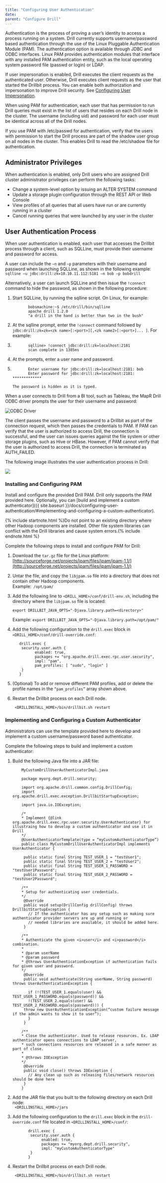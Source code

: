 ```yaml
---
title: "Configuring User Authentication"
date:  
parent: "Configure Drill"
---
```

Authentication is the process of proving a user’s identity to access a process running on a system. Drill currently supports username/password based authentication through the use of the Linux Pluggable Authentication Module (PAM). The authentication option is available through JDBC and ODBC interfaces. Linux PAM provides authentication modules that interface with any installed PAM authentication entity, such as the local operating system password file (passwd or login) or LDAP. 
 
If user impersonation is enabled, Drill executes the client requests as the authenticated user. Otherwise, Drill executes client requests as the user that started the Drillbit process. You can enable both authorization and impersonation to improve Drill security. See [Configuring User Impersonation]({{site.baseurl}}/docs/configuring-user-impersonation/).

When using PAM for authentication, each user that has permission to run Drill queries must exist in the list of users that resides on each Drill node in the cluster. The username (including uid) and password for each user must be identical across all of the Drill nodes. 

If you use PAM with /etc/passwd for authentication, verify that the users with permission to start the Drill process are part of the shadow user group on all nodes in the cluster. This enables Drill to read the /etc/shadow file for authentication.  

## Administrator Privileges

When authentication is enabled, only Drill users who are assigned Drill cluster administrator privileges can perform the following tasks:

* Change a system-level option by issuing an ALTER SYSTEM command
* Update a storage plugin configuration through the REST API or Web Console
* View profiles of all queries that all users have run or are currently running in a cluster
* Cancel running queries that were launched by any user in the cluster

## User Authentication Process

When user authentication is enabled, each user that accesses the Drillbit process through a client, such as SQLLine, must provide their username and password for access. 

A user can include the `–n` and `–p` parameters with their username and password when launching SQLLine, as shown in the following example:  
       `sqlline –u jdbc:drill:zk=10.10.11.112:5181 –n bob –p bobdrill`

Alternatively, a user can launch SQLLine and then issue the `!connect` command to hide the password, as shown in the following procedure:  

1. Start SQLLine, by running the sqlline script. On Linux, for example:  

              bobsmachine:~$ /etc/drill/bin/sqlline
              apache drill 1.2.0
              "a drill in the hand is better than two in the bush"  

2. At the sqlline prompt, enter the `!connect` command followed by `jdbc:drill:zk=zk=<zk name>[:<port>][,<zk name2>[:<port>]... ]`. For example:
3. 
              sqlline> !connect jdbc:drill:zk=localhost:2181
              scan complete in 1385ms
3. At the prompts, enter a user name and password.
4. 
              Enter username for jdbc:drill:zk=localhost:2181: bob
              Enter password for jdbc:drill:zk=localhost:2181: *************
       
       The password is hidden as it is typed.

  
When a user connects to Drill from a BI tool, such as Tableau, the MapR Drill ODBC driver prompts the user for their username and password:

![ODBC Driver]({{site.baseurl}}/docs/img/UserAuth_ODBC_Driver.png)

The client passes the username and password to a Drillbit as part of the connection request, which then passes the credentials to PAM. If PAM can verify that the user is authorized to access Drill, the connection is successful, and the user can issues queries against the file system or other storage plugins, such as Hive or HBase. However, if PAM cannot verify that the user is authorized to access Drill, the connection is terminated as AUTH_FAILED.
 
The following image illustrates the user authentication process in Drill:

![]({{site.baseurl}}/docs/img/UserAuthProcess.PNG)

### Installing and Configuring PAM

Install and configure the provided Drill PAM. Drill only supports the PAM provided here. Optionally, you can [build and implement a custom authenticator]({{ site.baseurl }}/docs/configuring-user-authentication/#implementing-and-configuring-a-custom-authenticator). 

{% include startnote.html %}Do not point to an existing directory where other Hadoop components are installed. Other file system libraries can conflict with the Drill libraries and cause system errors.{% include endnote.html %}
 
Complete the following steps to install and configure PAM for Drill:

1. Download the `tar.gz` file for the Linux platform:  
   [http://sourceforge.net/projects/jpam/files/jpam/jpam-1.1/](http://sourceforge.net/projects/jpam/files/jpam/jpam-1.1/)
2. Untar the file, and copy the `libjpam.so` file into a directory that does not contain other Hadoop components.  
   Example:` /opt/pam/`
3. Add the following line to `<DRILL_HOME>/conf/drill-env.sh`, including the directory where the `libjpam.so` file is located:  
  
     `export DRILLBIT_JAVA_OPTS="-Djava.library.path=<directory>"`  

      Example: `export DRILLBIT_JAVA_OPTS="-Djava.library.path=/opt/pam/"`  

4. Add the following configuration to the `drill.exec` block in `<DRILL_HOME>/conf/drill-override.conf`:  

          drill.exec {
           security.user.auth {
                 enabled: true,
                 packages += "org.apache.drill.exec.rpc.user.security",
                 impl: "pam",
                 pam_profiles: [ "sudo", "login" ]
           } 
          }

5. (Optional) To add or remove different PAM profiles, add or delete the profile names in the `“pam_profiles”` array shown above.  
6. Restart the Drillbit process on each Drill node. 
 
        <DRILLINSTALL_HOME>/bin/drillbit.sh restart

### Implementing and Configuring a Custom Authenticator

Administrators can use the template provided here to develop and implement a custom username/password based authenticator.

Complete the following steps to build and implement a custom authenticator:

1. Build the following Java file into a JAR file: 
 
           MyCustomDrillUserAuthenticatorImpl.java 
           
           package myorg.dept.drill.security;
           
           import org.apache.drill.common.config.DrillConfig;
           import org.apache.drill.exec.exception.DrillbitStartupException;
           
           import java.io.IOException;
           
           /*
           * Implement {@link org.apache.drill.exec.rpc.user.security.UserAuthenticator} for illustraing how to develop a custom authenticator and use it in Drill
           */
           @UserAuthenticatorTemplate(type = “myCustomAuthenticatorType”)
           public class MyCustomDrillUserAuthenticatorImpl implements UserAuthenticator {
           
            public static final String TEST_USER_1 = "testUser1";
            public static final String TEST_USER_2 = "testUser2";
            public static final String TEST_USER_1_PASSWORD = "testUser1Password";
            public static final String TEST_USER_2_PASSWORD = "testUser2Password";
           
           /**
           * Setup for authenticating user credentials.
           */
            @Override
            public void setup(DrillConfig drillConfig) throws DrillbitStartupException {
              // If the authenticator has any setup such as making sure authenticator provider servers are up and running or 
              // needed libraries are available, it should be added here.
            }
           
           /**
           * Authenticate the given <i>user</i> and <i>password</i> combination.
           *
           * @param userName
           * @param password
           * @throws UserAuthenticationException if authentication fails for given user and password.
           */
            @Override
            public void authenticate(String userName, String password) throws UserAuthenticationException {
           
              if (!(TEST_USER_1.equals(user) && TEST_USER_1_PASSWORD.equals(password)) &&
              !(TEST_USER_2.equals(user) && TEST_USER_2_PASSWORD.equals(password))) {
            throw new UserAuthenticationException(“custom failure message if the admin wants to show it to user”);
              }
            }
           
           /**
           * Close the authenticator. Used to release resources. Ex. LDAP authenticator opens connections to LDAP server,
           * such connections resources are released in a safe manner as part of close.
           *
           * @throws IOException
           */
            @Override
            public void close() throws IOException {
              // Any clean up such as releasing files/network resources should be done here
            }
           }  


2. Add the JAR file that you built to the following directory on each Drill node:  
   ` <DRILLINSTALL_HOME>/jars`
3. Add the following configuration to the `drill.exec` block in the `drill-override.conf` file located in `<DRILLINSTALL_HOME>/conf/`:  

              drill.exec {
               security.user.auth {
                	enabled: true,
                	packages += "myorg.dept.drill.security",
                	impl: "myCustomAuthenticatorType"
               }
              }  
4. Restart the Drillbit process on each Drill node.
 
        <DRILLINSTALL_HOME>/bin/drillbit.sh restart
       











